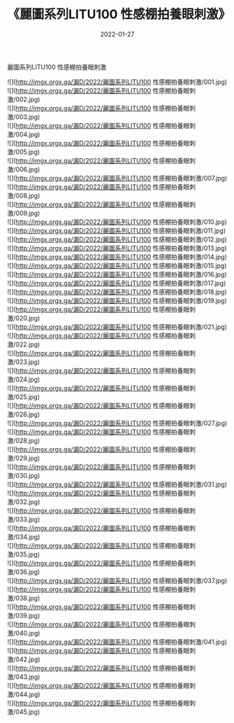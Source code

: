 ﻿---
layout: post
title:  《麗圖系列LITU100 性感棚拍養眼刺激》
date:   2022-01-27
img: http://imgx.orgx.ga/漏D/2022/麗圖系列LITU100 性感棚拍養眼刺激/000.jpg
categories: [美女, 清纯, 唯美]
---

麗圖系列LITU100 性感棚拍養眼刺激

  ![](http://imgx.orgx.ga/漏D/2022/麗圖系列LITU100 性感棚拍養眼刺激/001.jpg) <br> ![](http://imgx.orgx.ga/漏D/2022/麗圖系列LITU100 性感棚拍養眼刺激/002.jpg) <br> ![](http://imgx.orgx.ga/漏D/2022/麗圖系列LITU100 性感棚拍養眼刺激/003.jpg) <br> ![](http://imgx.orgx.ga/漏D/2022/麗圖系列LITU100 性感棚拍養眼刺激/004.jpg) <br> ![](http://imgx.orgx.ga/漏D/2022/麗圖系列LITU100 性感棚拍養眼刺激/005.jpg) <br> ![](http://imgx.orgx.ga/漏D/2022/麗圖系列LITU100 性感棚拍養眼刺激/006.jpg) <br> ![](http://imgx.orgx.ga/漏D/2022/麗圖系列LITU100 性感棚拍養眼刺激/007.jpg) <br> ![](http://imgx.orgx.ga/漏D/2022/麗圖系列LITU100 性感棚拍養眼刺激/008.jpg) <br> ![](http://imgx.orgx.ga/漏D/2022/麗圖系列LITU100 性感棚拍養眼刺激/009.jpg) <br> ![](http://imgx.orgx.ga/漏D/2022/麗圖系列LITU100 性感棚拍養眼刺激/010.jpg) <br> ![](http://imgx.orgx.ga/漏D/2022/麗圖系列LITU100 性感棚拍養眼刺激/011.jpg) <br> ![](http://imgx.orgx.ga/漏D/2022/麗圖系列LITU100 性感棚拍養眼刺激/012.jpg) <br> ![](http://imgx.orgx.ga/漏D/2022/麗圖系列LITU100 性感棚拍養眼刺激/013.jpg) <br> ![](http://imgx.orgx.ga/漏D/2022/麗圖系列LITU100 性感棚拍養眼刺激/014.jpg) <br> ![](http://imgx.orgx.ga/漏D/2022/麗圖系列LITU100 性感棚拍養眼刺激/015.jpg) <br> ![](http://imgx.orgx.ga/漏D/2022/麗圖系列LITU100 性感棚拍養眼刺激/016.jpg) <br> ![](http://imgx.orgx.ga/漏D/2022/麗圖系列LITU100 性感棚拍養眼刺激/017.jpg) <br> ![](http://imgx.orgx.ga/漏D/2022/麗圖系列LITU100 性感棚拍養眼刺激/018.jpg) <br> ![](http://imgx.orgx.ga/漏D/2022/麗圖系列LITU100 性感棚拍養眼刺激/019.jpg) <br> ![](http://imgx.orgx.ga/漏D/2022/麗圖系列LITU100 性感棚拍養眼刺激/020.jpg) <br> ![](http://imgx.orgx.ga/漏D/2022/麗圖系列LITU100 性感棚拍養眼刺激/021.jpg) <br> ![](http://imgx.orgx.ga/漏D/2022/麗圖系列LITU100 性感棚拍養眼刺激/022.jpg) <br> ![](http://imgx.orgx.ga/漏D/2022/麗圖系列LITU100 性感棚拍養眼刺激/023.jpg) <br> ![](http://imgx.orgx.ga/漏D/2022/麗圖系列LITU100 性感棚拍養眼刺激/024.jpg) <br> ![](http://imgx.orgx.ga/漏D/2022/麗圖系列LITU100 性感棚拍養眼刺激/025.jpg) <br> ![](http://imgx.orgx.ga/漏D/2022/麗圖系列LITU100 性感棚拍養眼刺激/026.jpg) <br> ![](http://imgx.orgx.ga/漏D/2022/麗圖系列LITU100 性感棚拍養眼刺激/027.jpg) <br> ![](http://imgx.orgx.ga/漏D/2022/麗圖系列LITU100 性感棚拍養眼刺激/028.jpg) <br> ![](http://imgx.orgx.ga/漏D/2022/麗圖系列LITU100 性感棚拍養眼刺激/029.jpg) <br> ![](http://imgx.orgx.ga/漏D/2022/麗圖系列LITU100 性感棚拍養眼刺激/030.jpg) <br> ![](http://imgx.orgx.ga/漏D/2022/麗圖系列LITU100 性感棚拍養眼刺激/031.jpg) <br> ![](http://imgx.orgx.ga/漏D/2022/麗圖系列LITU100 性感棚拍養眼刺激/032.jpg) <br> ![](http://imgx.orgx.ga/漏D/2022/麗圖系列LITU100 性感棚拍養眼刺激/033.jpg) <br> ![](http://imgx.orgx.ga/漏D/2022/麗圖系列LITU100 性感棚拍養眼刺激/034.jpg) <br> ![](http://imgx.orgx.ga/漏D/2022/麗圖系列LITU100 性感棚拍養眼刺激/035.jpg) <br> ![](http://imgx.orgx.ga/漏D/2022/麗圖系列LITU100 性感棚拍養眼刺激/036.jpg) <br> ![](http://imgx.orgx.ga/漏D/2022/麗圖系列LITU100 性感棚拍養眼刺激/037.jpg) <br> ![](http://imgx.orgx.ga/漏D/2022/麗圖系列LITU100 性感棚拍養眼刺激/038.jpg) <br> ![](http://imgx.orgx.ga/漏D/2022/麗圖系列LITU100 性感棚拍養眼刺激/039.jpg) <br> ![](http://imgx.orgx.ga/漏D/2022/麗圖系列LITU100 性感棚拍養眼刺激/040.jpg) <br> ![](http://imgx.orgx.ga/漏D/2022/麗圖系列LITU100 性感棚拍養眼刺激/041.jpg) <br> ![](http://imgx.orgx.ga/漏D/2022/麗圖系列LITU100 性感棚拍養眼刺激/042.jpg) <br> ![](http://imgx.orgx.ga/漏D/2022/麗圖系列LITU100 性感棚拍養眼刺激/043.jpg) <br> ![](http://imgx.orgx.ga/漏D/2022/麗圖系列LITU100 性感棚拍養眼刺激/044.jpg) <br> ![](http://imgx.orgx.ga/漏D/2022/麗圖系列LITU100 性感棚拍養眼刺激/045.jpg) <br>